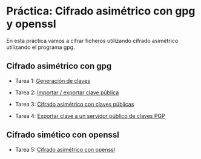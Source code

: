 # Práctica: Cifrado asimétrico con gpg y openssl

En esta práctica vamos a cifrar ficheros utilizando cifrado asimétrico utilizando el programa gpg.

## Cifrado asimétrico con gpg

* Tarea 1: [Generación de claves](https://github.com/CeliaGMqrz/cifrado_asimetrico_gpg_openssl/blob/main/cifrado_asim%C3%A9trico_gpg_openssl.md)

* Tarea 2: [Importar / exportar clave pública](https://github.com/CeliaGMqrz/cifrado_asimetrico_gpg_openssl/blob/main/importar_exportar_clavepub.md)

* Tarea 3: [Cifrado asimétrico con claves públicas](https://github.com/CeliaGMqrz/cifrado_asimetrico_gpg_openssl/blob/main/cifrado_asimetrico_claves_publicas.md)

* Tarea 4: [Exportar clave a un servidor público de claves PGP](https://github.com/CeliaGMqrz/cifrado_asimetrico_gpg_openssl/blob/main/exportar_servidor_publico.md)

## Cifrado simético con openssl

* Tarea 5: [Cifrado asimétrico con openssl](https://github.com/CeliaGMqrz/cifrado_asimetrico_gpg_openssl/blob/main/asimetrico_openssl.md)


